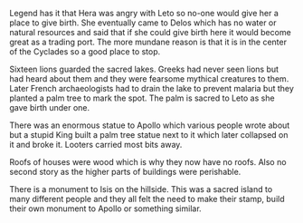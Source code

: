
Legend has it that Hera was angry with Leto so no-one would give her a place to give birth. She eventually came to Delos which has no water or natural resources and said that if she could give birth here  it would become great as a trading port. The more mundane reason is that it is in the center of the Cyclades so a good place to stop.

Sixteen lions guarded the sacred lakes. Greeks had never seen lions but had heard about them and they were fearsome mythical creatures to them. Later French archaeologists had to drain the lake to prevent malaria but they planted a palm tree to mark the spot. The palm is sacred to Leto as she gave birth under one.

There was an enormous statue to Apollo which various people wrote about but a stupid King built a palm tree statue next to it which later collapsed on it and broke it. Looters carried most bits away.

Roofs of houses were wood which is why they now have no roofs. Also no second story as the higher parts of buildings were perishable.

There is a monument to Isis on the hillside. This was a sacred island to many different people and they all felt the need to make their stamp, build their own monument to Apollo or something  similar.
